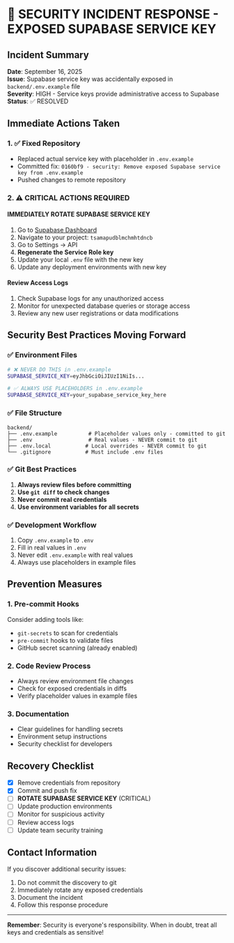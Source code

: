 # 🚨 SECURITY INCIDENT RESPONSE - EXPOSED SUPABASE SERVICE KEY

## Incident Summary
**Date**: September 16, 2025  
**Issue**: Supabase service key was accidentally exposed in `backend/.env.example` file  
**Severity**: HIGH - Service keys provide administrative access to Supabase  
**Status**: ✅ RESOLVED  

## Immediate Actions Taken

### 1. ✅ Fixed Repository
- Replaced actual service key with placeholder in `.env.example`
- Committed fix: `0160bf9 - security: Remove exposed Supabase service key from .env.example`
- Pushed changes to remote repository

### 2. ⚠️ CRITICAL ACTIONS REQUIRED

#### **IMMEDIATELY ROTATE SUPABASE SERVICE KEY**
1. Go to [Supabase Dashboard](https://supabase.com/dashboard)
2. Navigate to your project: `tsamapudblmchmhtdncb`
3. Go to Settings → API
4. **Regenerate the Service Role key**
5. Update your local `.env` file with the new key
6. Update any deployment environments with new key

#### **Review Access Logs**
1. Check Supabase logs for any unauthorized access
2. Monitor for unexpected database queries or storage access
3. Review any new user registrations or data modifications

## Security Best Practices Moving Forward

### ✅ Environment Files
```bash
# ❌ NEVER DO THIS in .env.example
SUPABASE_SERVICE_KEY=eyJhbGciOiJIUzI1NiIs...

# ✅ ALWAYS USE PLACEHOLDERS in .env.example  
SUPABASE_SERVICE_KEY=your_supabase_service_key_here
```

### ✅ File Structure
```
backend/
├── .env.example          # Placeholder values only - committed to git
├── .env                  # Real values - NEVER commit to git
├── .env.local           # Local overrides - NEVER commit to git
└── .gitignore           # Must include .env files
```

### ✅ Git Best Practices
1. **Always review files before committing**
2. **Use `git diff` to check changes**
3. **Never commit real credentials**
4. **Use environment variables for all secrets**

### ✅ Development Workflow
1. Copy `.env.example` to `.env`
2. Fill in real values in `.env`
3. Never edit `.env.example` with real values
4. Always use placeholders in example files

## Prevention Measures

### 1. Pre-commit Hooks
Consider adding tools like:
- `git-secrets` to scan for credentials
- `pre-commit` hooks to validate files
- GitHub secret scanning (already enabled)

### 2. Code Review Process
- Always review environment file changes
- Check for exposed credentials in diffs
- Verify placeholder values in example files

### 3. Documentation
- Clear guidelines for handling secrets
- Environment setup instructions
- Security checklist for developers

## Recovery Checklist

- [x] Remove credentials from repository
- [x] Commit and push fix
- [ ] **ROTATE SUPABASE SERVICE KEY** (CRITICAL)
- [ ] Update production environments
- [ ] Monitor for suspicious activity
- [ ] Review access logs
- [ ] Update team security training

## Contact Information

If you discover additional security issues:
1. Do not commit the discovery to git
2. Immediately rotate any exposed credentials
3. Document the incident
4. Follow this response procedure

---

**Remember**: Security is everyone's responsibility. When in doubt, treat all keys and credentials as sensitive!